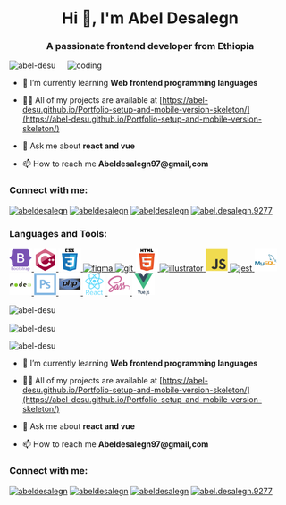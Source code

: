 <h1 align="center">Hi 👋, I'm Abel Desalegn</h1>
<h3 align="center">A passionate frontend developer from Ethiopia</h3>
<img align ="right" alt="coding" width = "400" src = "https://c.tenor.com/qJ5evVs-_uUAAAAC/coding.gif">


<p align="left"> <img src="https://komarev.com/ghpvc/?username=abel-desu&label=Profile%20views&color=0e75b6&style=flat" alt="abel-desu" /> </p>

- 🌱 I’m currently learning **Web frontend programming languages**

- 👨‍💻 All of my projects are available at [https://abel-desu.github.io/Portfolio-setup-and-mobile-version-skeleton/](https://abel-desu.github.io/Portfolio-setup-and-mobile-version-skeleton/)

- 💬 Ask me about **react and vue**

- 📫 How to reach me **Abeldesalegn97@gmail,com**

<h3 align="left">Connect with me:</h3>
<p align="left">
<a href="https://twitter.com/abeldesalegn" target="blank"><img align="center" src="https://raw.githubusercontent.com/rahuldkjain/github-profile-readme-generator/master/src/images/icons/Social/twitter.svg" alt="abeldesalegn" height="30" width="40" /></a>
<a href="https://linkedin.com/in/abeldesalegn" target="blank"><img align="center" src="https://raw.githubusercontent.com/rahuldkjain/github-profile-readme-generator/master/src/images/icons/Social/linked-in-alt.svg" alt="abeldesalegn" height="30" width="40" /></a>
<a href="https://fb.com/abeldesalegn" target="blank"><img align="center" src="https://raw.githubusercontent.com/rahuldkjain/github-profile-readme-generator/master/src/images/icons/Social/facebook.svg" alt="abeldesalegn" height="30" width="40" /></a>
<a href="https://instagram.com/abel.desalegn.9277" target="blank"><img align="center" src="https://raw.githubusercontent.com/rahuldkjain/github-profile-readme-generator/master/src/images/icons/Social/instagram.svg" alt="abel.desalegn.9277" height="30" width="40" /></a>
</p>

<h3 align="left">Languages and Tools:</h3>
<p align="left"> <a href="https://getbootstrap.com" target="_blank" rel="noreferrer"> <img src="https://raw.githubusercontent.com/devicons/devicon/master/icons/bootstrap/bootstrap-plain-wordmark.svg" alt="bootstrap" width="40" height="40"/> </a> <a href="https://www.w3schools.com/cpp/" target="_blank" rel="noreferrer"> <img src="https://raw.githubusercontent.com/devicons/devicon/master/icons/cplusplus/cplusplus-original.svg" alt="cplusplus" width="40" height="40"/> </a> <a href="https://www.w3schools.com/css/" target="_blank" rel="noreferrer"> <img src="https://raw.githubusercontent.com/devicons/devicon/master/icons/css3/css3-original-wordmark.svg" alt="css3" width="40" height="40"/> </a> <a href="https://www.figma.com/" target="_blank" rel="noreferrer"> <img src="https://www.vectorlogo.zone/logos/figma/figma-icon.svg" alt="figma" width="40" height="40"/> </a> <a href="https://git-scm.com/" target="_blank" rel="noreferrer"> <img src="https://www.vectorlogo.zone/logos/git-scm/git-scm-icon.svg" alt="git" width="40" height="40"/> </a> <a href="https://www.w3.org/html/" target="_blank" rel="noreferrer"> <img src="https://raw.githubusercontent.com/devicons/devicon/master/icons/html5/html5-original-wordmark.svg" alt="html5" width="40" height="40"/> </a> <a href="https://www.adobe.com/in/products/illustrator.html" target="_blank" rel="noreferrer"> <img src="https://www.vectorlogo.zone/logos/adobe_illustrator/adobe_illustrator-icon.svg" alt="illustrator" width="40" height="40"/> </a> <a href="https://developer.mozilla.org/en-US/docs/Web/JavaScript" target="_blank" rel="noreferrer"> <img src="https://raw.githubusercontent.com/devicons/devicon/master/icons/javascript/javascript-original.svg" alt="javascript" width="40" height="40"/> </a> <a href="https://jestjs.io" target="_blank" rel="noreferrer"> <img src="https://www.vectorlogo.zone/logos/jestjsio/jestjsio-icon.svg" alt="jest" width="40" height="40"/> </a> <a href="https://www.mysql.com/" target="_blank" rel="noreferrer"> <img src="https://raw.githubusercontent.com/devicons/devicon/master/icons/mysql/mysql-original-wordmark.svg" alt="mysql" width="40" height="40"/> </a> <a href="https://nodejs.org" target="_blank" rel="noreferrer"> <img src="https://raw.githubusercontent.com/devicons/devicon/master/icons/nodejs/nodejs-original-wordmark.svg" alt="nodejs" width="40" height="40"/> </a> <a href="https://www.photoshop.com/en" target="_blank" rel="noreferrer"> <img src="https://raw.githubusercontent.com/devicons/devicon/master/icons/photoshop/photoshop-line.svg" alt="photoshop" width="40" height="40"/> </a> <a href="https://www.php.net" target="_blank" rel="noreferrer"> <img src="https://raw.githubusercontent.com/devicons/devicon/master/icons/php/php-original.svg" alt="php" width="40" height="40"/> </a> <a href="https://reactjs.org/" target="_blank" rel="noreferrer"> <img src="https://raw.githubusercontent.com/devicons/devicon/master/icons/react/react-original-wordmark.svg" alt="react" width="40" height="40"/> </a> <a href="https://sass-lang.com" target="_blank" rel="noreferrer"> <img src="https://raw.githubusercontent.com/devicons/devicon/master/icons/sass/sass-original.svg" alt="sass" width="40" height="40"/> </a> <a href="https://vuejs.org/" target="_blank" rel="noreferrer"> <img src="https://raw.githubusercontent.com/devicons/devicon/master/icons/vuejs/vuejs-original-wordmark.svg" alt="vuejs" width="40" height="40"/> </a> </p>

<p><img align="center" src="https://github-readme-stats.vercel.app/api/top-langs?username=abel-desu&show_icons=true&locale=en&layout=compact" alt="abel-desu" /></p>

<p><img align="center" src="https://github-readme-streak-stats.herokuapp.com/?user=abel-desu&" alt="abel-desu" /></p>


<p align="left"> <img src="https://komarev.com/ghpvc/?username=abel-desu&label=Profile%20views&color=0e75b6&style=flat" alt="abel-desu" /> </p>

- 🌱 I’m currently learning **Web frontend programming languages**

- 👨‍💻 All of my projects are available at [https://abel-desu.github.io/Portfolio-setup-and-mobile-version-skeleton/](https://abel-desu.github.io/Portfolio-setup-and-mobile-version-skeleton/)

- 💬 Ask me about **react and vue**

- 📫 How to reach me **Abeldesalegn97@gmail,com**

<h3 align="left">Connect with me:</h3>
<p align="left">
<a href="https://twitter.com/abeldesalegn" target="blank"><img align="center" src="https://raw.githubusercontent.com/rahuldkjain/github-profile-readme-generator/master/src/images/icons/Social/twitter.svg" alt="abeldesalegn" height="30" width="40" /></a>
<a href="https://linkedin.com/in/abeldesalegn" target="blank"><img align="center" src="https://raw.githubusercontent.com/rahuldkjain/github-profile-readme-generator/master/src/images/icons/Social/linked-in-alt.svg" alt="abeldesalegn" height="30" width="40" /></a>
<a href="https://fb.com/abeldesalegn" target="blank"><img align="center" src="https://raw.githubusercontent.com/rahuldkjain/github-profile-readme-generator/master/src/images/icons/Social/facebook.svg" alt="abeldesalegn" height="30" width="40" /></a>
<a href="https://instagram.com/abel.desalegn.9277" target="blank"><img align="center" src="https://raw.githubusercontent.com/rahuldkjain/github-profile-readme-generator/master/src/images/icons/Social/instagram.svg" alt="abel.desalegn.9277" height="30" width="40" /></a>
</p>
